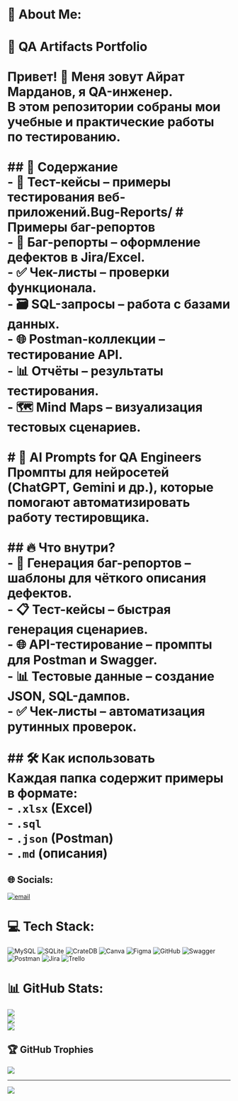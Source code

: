 # 💫 About Me:
# 🚀 QA Artifacts Portfolio  <br><br>Привет! 👋 Меня зовут Айрат Марданов, я QA-инженер.  <br>В этом репозитории собраны мои учебные и практические работы по тестированию.  <br><br>## 📂 Содержание  <br>- 📝 **Тест-кейсы** – примеры тестирования веб-приложений.Bug-Reports/         # Примеры баг-репортов   <br>- 🐞 **Баг-репорты** – оформление дефектов в Jira/Excel.  <br>- ✅ **Чек-листы** – проверки функционала.  <br>- 🗃 **SQL-запросы** – работа с базами данных.  <br>- 🌐 **Postman-коллекции** – тестирование API.  <br>- 📊 **Отчёты** – результаты тестирования.  <br>- 🗺 **Mind Maps** – визуализация тестовых сценариев.<br><br># 🤖 AI Prompts for QA Engineers  <br>Промпты для нейросетей (ChatGPT, Gemini и др.), которые помогают автоматизировать работу тестировщика.  <br><br>## 🔥 Что внутри?  <br>- **🐞 Генерация баг-репортов** – шаблоны для чёткого описания дефектов.  <br>- **📋 Тест-кейсы** – быстрая генерация сценариев.  <br>- **🌐 API-тестирование** – промпты для Postman и Swagger.  <br>- **📊 Тестовые данные** – создание JSON, SQL-дампов.  <br>- **✅ Чек-листы** – автоматизация рутинных проверок.<br><br>## 🛠 Как использовать  <br>Каждая папка содержит примеры в формате:  <br>- `.xlsx` (Excel)  <br>- `.sql`  <br>- `.json` (Postman)  <br>- `.md` (описания)  


## 🌐 Socials:
[![email](https://img.shields.io/badge/Email-D14836?logo=gmail&logoColor=white)](mailto:airat2024@internet.ru) 

# 💻 Tech Stack:
![MySQL](https://img.shields.io/badge/mysql-4479A1.svg?style=for-the-badge&logo=mysql&logoColor=white) ![SQLite](https://img.shields.io/badge/sqlite-%2307405e.svg?style=for-the-badge&logo=sqlite&logoColor=white) ![CrateDB](https://img.shields.io/badge/CrateDB-009DC7?style=for-the-badge&logo=CrateDB&logoColor=white) ![Canva](https://img.shields.io/badge/Canva-%2300C4CC.svg?style=for-the-badge&logo=Canva&logoColor=white) ![Figma](https://img.shields.io/badge/figma-%23F24E1E.svg?style=for-the-badge&logo=figma&logoColor=white) ![GitHub](https://img.shields.io/badge/github-%23121011.svg?style=for-the-badge&logo=github&logoColor=white) ![Swagger](https://img.shields.io/badge/-Swagger-%23Clojure?style=for-the-badge&logo=swagger&logoColor=white) ![Postman](https://img.shields.io/badge/Postman-FF6C37?style=for-the-badge&logo=postman&logoColor=white) ![Jira](https://img.shields.io/badge/jira-%230A0FFF.svg?style=for-the-badge&logo=jira&logoColor=white) ![Trello](https://img.shields.io/badge/Trello-%23026AA7.svg?style=for-the-badge&logo=Trello&logoColor=white)
# 📊 GitHub Stats:
![](https://github-readme-stats.vercel.app/api?username=airat2024-rgb&theme=shadow_green&hide_border=false&include_all_commits=false&count_private=false)<br/>
![](https://nirzak-streak-stats.vercel.app/?user=airat2024-rgb&theme=shadow_green&hide_border=false)<br/>
![](https://github-readme-stats.vercel.app/api/top-langs/?username=airat2024-rgb&theme=shadow_green&hide_border=false&include_all_commits=false&count_private=false&layout=compact)

## 🏆 GitHub Trophies
![](https://github-profile-trophy.vercel.app/?username=airat2024-rgb&theme=radical&no-frame=false&no-bg=true&margin-w=4)

---
[![](https://visitcount.itsvg.in/api?id=airat2024-rgb&icon=0&color=0)](https://visitcount.itsvg.in)

<!-- Proudly created with GPRM ( https://gprm.itsvg.in ) -->
